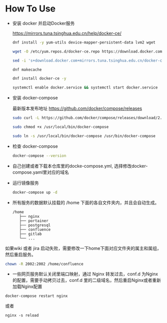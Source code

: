 How To Use
===

- 安装 docker 并启动Docker服务
  
  https://mirrors.tuna.tsinghua.edu.cn/help/docker-ce/
  ```bash
  dnf install -y yum-utils device-mapper-persistent-data lvm2 wget
  
  wget -O /etc/yum.repos.d/docker-ce.repo https://download.docker.com/linux/centos/docker-ce.repo
  
  sed -i 's+download.docker.com+mirrors.tuna.tsinghua.edu.cn/docker-ce+' /etc/yum.repos.d/docker-ce.repo
  
  dnf makecache
  
  dnf install docker-ce -y

  systemctl enable docker.service && systemctl start docker.service
  ```

- 安装 docker-compose

  最新版本发布地址 https://github.com/docker/compose/releases

  ```bash
  sudo curl -L https://github.com/docker/compose/releases/download/2.2.2/docker-compose-`uname -s`-`uname -m` -o /usr/local/bin/docker-compose

  sudo chmod +x /usr/local/bin/docker-compose

  sudo ln -s /usr/local/bin/docker-compose /usr/bin/docker-compose
  ```

- 检查 docker-compose

  ```bash
  docker-compose --version
  ```

- 自己创建或者下载本仓库里的docke-compose.yml, 选择修改docker-compose.yaml里对应的域名

- 运行镜像服务
  ```bash
  docker-compose up -d
  ```
  
 - 所有服务的数据默认挂载的 /home 下面的各自文件夹内，并且会自动生成。
   ```
   /home
      ├── nginx
      ├── portainer
      ├── postgresql
      ├── confluence
      ├── gitlab
      └── ...
   ```
 如果wiki 或者 jira 启动失败，需要修改一下home下面对应文件夹的属主和属组，然后重启服务。
 ```bash
 chown -R 2002:2002 /home/confluence 
 ```
 
 - 一些网页服务默认关闭里端口映射，通过 Nginx 转发过去，conf.d 为Nginx的配置，需要手动拷贝过去，conf.d 里的二级域名，然后重启Nginx或者重新加载Nginx配置
 ```
 docker-compose restart nginx
 ```
 或者
 ```
 nginx -s reload
 ```
 
